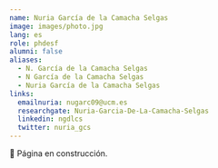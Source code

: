 ```yaml
---
name: Nuria García de la Camacha Selgas
image: images/photo.jpg
lang: es
role: phdesf
alumni: false
aliases:
  - N. García de la Camacha Selgas
  - N García de la Camacha Selgas
  - Nuria García de la Camacha Selgas
links:
  emailnuria: nugarc09@ucm.es
  researchgate: Nuria-Garcia-De-La-Camacha-Selgas
  linkedin: ngdlcs
  twitter: nuria_gcs
---
```


🚧 Página en construcción.